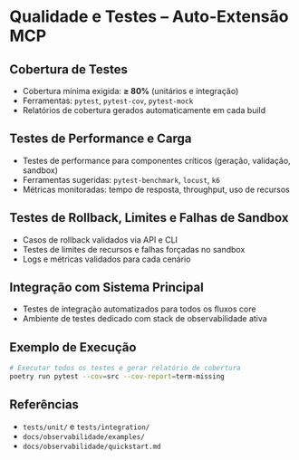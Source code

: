 # Qualidade e Testes – Auto-Extensão MCP

## Cobertura de Testes

- Cobertura mínima exigida: **≥ 80%** (unitários e integração)
- Ferramentas: `pytest`, `pytest-cov`, `pytest-mock`
- Relatórios de cobertura gerados automaticamente em cada build

## Testes de Performance e Carga

- Testes de performance para componentes críticos (geração, validação, sandbox)
- Ferramentas sugeridas: `pytest-benchmark`, `locust`, `k6`
- Métricas monitoradas: tempo de resposta, throughput, uso de recursos

## Testes de Rollback, Limites e Falhas de Sandbox

- Casos de rollback validados via API e CLI
- Testes de limites de recursos e falhas forçadas no sandbox
- Logs e métricas validados para cada cenário

## Integração com Sistema Principal

- Testes de integração automatizados para todos os fluxos core
- Ambiente de testes dedicado com stack de observabilidade ativa

## Exemplo de Execução

```bash
# Executar todos os testes e gerar relatório de cobertura
poetry run pytest --cov=src --cov-report=term-missing
```

## Referências

- `tests/unit/` e `tests/integration/`
- `docs/observabilidade/examples/`
- `docs/observabilidade/quickstart.md`
